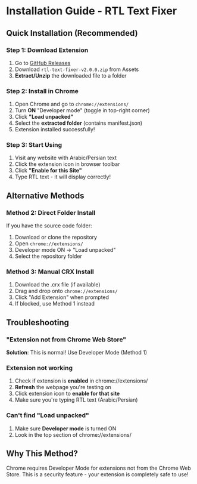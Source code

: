 # Installation Guide - RTL Text Fixer

## Quick Installation (Recommended)

### Step 1: Download Extension
1. Go to [GitHub Releases](https://github.com/YOUR_USERNAME/rtl-text-fixer/releases)
2. Download `rtl-text-fixer-v2.0.0.zip` from Assets
3. **Extract/Unzip** the downloaded file to a folder

### Step 2: Install in Chrome
1. Open Chrome and go to `chrome://extensions/`
2. Turn **ON** "Developer mode" (toggle in top-right corner)
3. Click **"Load unpacked"**
4. Select the **extracted folder** (contains manifest.json)
5. Extension installed successfully!

### Step 3: Start Using
1. Visit any website with Arabic/Persian text
2. Click the extension icon in browser toolbar  
3. Click **"Enable for this Site"**
4. Type RTL text - it will display correctly!

## Alternative Methods

### Method 2: Direct Folder Install
If you have the source code folder:
1. Download or clone the repository
2. Open `chrome://extensions/`
3. Developer mode ON → "Load unpacked"
4. Select the repository folder

### Method 3: Manual CRX Install
1. Download the .crx file (if available)
2. Drag and drop onto `chrome://extensions/`
3. Click "Add Extension" when prompted
4. If blocked, use Method 1 instead

## Troubleshooting

### "Extension not from Chrome Web Store" 
**Solution**: This is normal! Use Developer Mode (Method 1)

### Extension not working
1. Check if extension is **enabled** in chrome://extensions/
2. **Refresh** the webpage you're testing on
3. Click extension icon to **enable for that site**
4. Make sure you're typing RTL text (Arabic/Persian)

### Can't find "Load unpacked"
1. Make sure **Developer mode** is turned ON
2. Look in the top section of chrome://extensions/

## Why This Method?

Chrome requires Developer Mode for extensions not from the Chrome Web Store. This is a security feature - your extension is completely safe to use!
